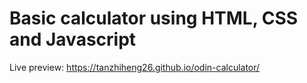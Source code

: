 # Basic calculator using HTML, CSS and Javascript
Live preview: https://tanzhiheng26.github.io/odin-calculator/